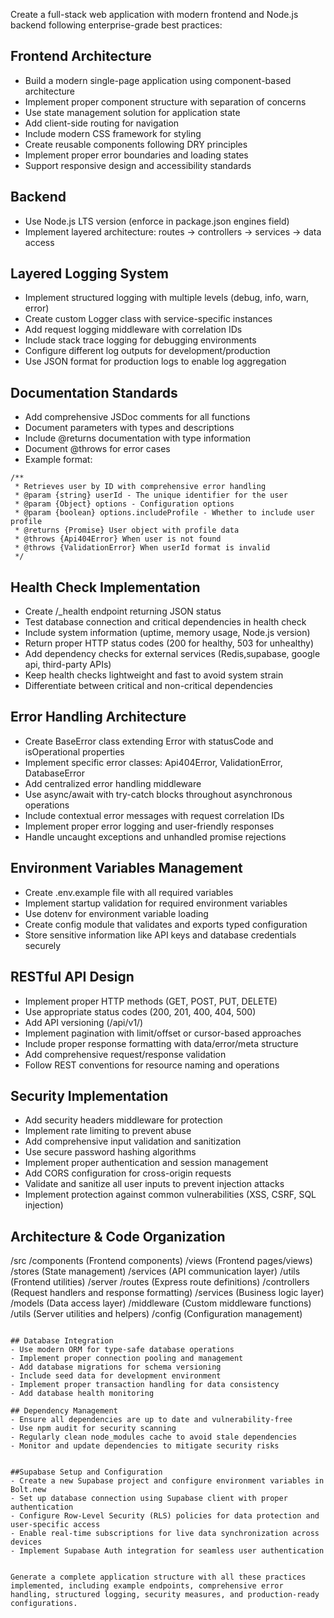 Create a full-stack web application with modern frontend and Node.js backend following enterprise-grade best practices:

## Frontend Architecture
- Build a modern single-page application using component-based architecture
- Implement proper component structure with separation of concerns
- Use state management solution for application state
- Add client-side routing for navigation
- Include modern CSS framework for styling
- Create reusable components following DRY principles
- Implement proper error boundaries and loading states
- Support responsive design and accessibility standards

## Backend
- Use Node.js LTS version (enforce in package.json engines field)
- Implement layered architecture: routes → controllers → services → data access


## Layered Logging System
- Implement structured logging with multiple levels (debug, info, warn, error)
- Create custom Logger class with service-specific instances
- Add request logging middleware with correlation IDs
- Include stack trace logging for debugging environments
- Configure different log outputs for development/production
- Use JSON format for production logs to enable log aggregation

## Documentation Standards
- Add comprehensive JSDoc comments for all functions
- Document parameters with types and descriptions
- Include @returns documentation with type information
- Document @throws for error cases
- Example format:
```
/**
 * Retrieves user by ID with comprehensive error handling
 * @param {string} userId - The unique identifier for the user
 * @param {Object} options - Configuration options
 * @param {boolean} options.includeProfile - Whether to include user profile
 * @returns {Promise} User object with profile data
 * @throws {Api404Error} When user is not found
 * @throws {ValidationError} When userId format is invalid
 */
```

## Health Check Implementation
- Create /_health endpoint returning JSON status
- Test database connection and critical dependencies in health check
- Include system information (uptime, memory usage, Node.js version)
- Return proper HTTP status codes (200 for healthy, 503 for unhealthy)
- Add dependency checks for external services (Redis,supabase, google api,  third-party APIs)
- Keep health checks lightweight and fast to avoid system strain
- Differentiate between critical and non-critical dependencies

## Error Handling Architecture
- Create BaseError class extending Error with statusCode and isOperational properties
- Implement specific error classes: Api404Error, ValidationError, DatabaseError
- Add centralized error handling middleware
- Use async/await with try-catch blocks throughout asynchronous operations
- Include contextual error messages with request correlation IDs
- Implement proper error logging and user-friendly responses
- Handle uncaught exceptions and unhandled promise rejections

## Environment Variables Management
- Create .env.example file with all required variables
- Implement startup validation for required environment variables
- Use dotenv for environment variable loading
- Create config module that validates and exports typed configuration
- Store sensitive information like API keys and database credentials securely

## RESTful API Design
- Implement proper HTTP methods (GET, POST, PUT, DELETE)
- Use appropriate status codes (200, 201, 400, 404, 500)
- Add API versioning (/api/v1/)
- Implement pagination with limit/offset or cursor-based approaches
- Include proper response formatting with data/error/meta structure
- Add comprehensive request/response validation
- Follow REST conventions for resource naming and operations

## Security Implementation
- Add security headers middleware for protection
- Implement rate limiting to prevent abuse
- Add comprehensive input validation and sanitization
- Use secure password hashing algorithms
- Implement proper authentication and session management
- Add CORS configuration for cross-origin requests
- Validate and sanitize all user inputs to prevent injection attacks
- Implement protection against common vulnerabilities (XSS, CSRF, SQL injection)

## Architecture & Code Organization
/src
  /components (Frontend components)
  /views (Frontend pages/views)
  /stores (State management)
  /services (API communication layer)
  /utils (Frontend utilities)
/server
  /routes (Express route definitions)
  /controllers (Request handlers and response formatting)
  /services (Business logic layer)
  /models (Data access layer)
  /middleware (Custom middleware functions)
  /utils (Server utilities and helpers)
  /config (Configuration management)
```

## Database Integration
- Use modern ORM for type-safe database operations
- Implement proper connection pooling and management
- Add database migrations for schema versioning
- Include seed data for development environment
- Implement proper transaction handling for data consistency
- Add database health monitoring

## Dependency Management
- Ensure all dependencies are up to date and vulnerability-free
- Use npm audit for security scanning
- Regularly clean node_modules cache to avoid stale dependencies
- Monitor and update dependencies to mitigate security risks


##Supabase Setup and Configuration
- Create a new Supabase project and configure environment variables in Bolt.new
- Set up database connection using Supabase client with proper authentication
- Configure Row-Level Security (RLS) policies for data protection and user-specific access
- Enable real-time subscriptions for live data synchronization across devices
- Implement Supabase Auth integration for seamless user authentication


Generate a complete application structure with all these practices implemented, including example endpoints, comprehensive error handling, structured logging, security measures, and production-ready configurations.

